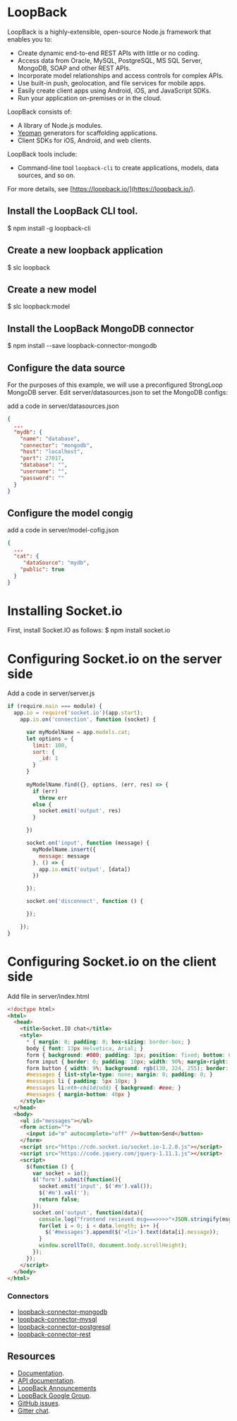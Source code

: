 # LoopBack

LoopBack is a highly-extensible, open-source Node.js framework that enables you to:

  * Create dynamic end-to-end REST APIs with little or no coding.
  * Access data from Oracle, MySQL, PostgreSQL, MS SQL Server, MongoDB, SOAP and other REST APIs.
  * Incorporate model relationships and access controls for complex APIs.
  * Use built-in push, geolocation, and file services for mobile apps.
  * Easily create client apps using Android, iOS, and JavaScript SDKs.
  * Run your application on-premises or in the cloud.

LoopBack consists of:

  * A library of Node.js modules.
  * [Yeoman](http://yeoman.io/) generators for scaffolding applications.
  * Client SDKs for iOS, Android, and web clients.

LoopBack tools include:
  * Command-line tool `loopback-cli` to create applications, models, data sources, and so on.

For more details, see [https://loopback.io/](https://loopback.io/).


## Install the LoopBack CLI tool.

$ npm install -g loopback-cli

## Create a new loopback application

$ slc loopback

## Create a new model

$ slc loopback:model

## Install the LoopBack MongoDB connector

$ npm install --save loopback-connector-mongodb

##  Configure the data source

For the purposes of this example, we will use a preconfigured StrongLoop MongoDB server. Edit server/datasources.json to set the MongoDB configs:

add a code in server/datasources.json
```json
{
  ...
  "mydb": {
    "name": "database",
    "connector": "mongodb",
    "host": "localhost",
    "port": 27017,
    "database": "",
    "username": "",
    "password": ""
  }
}
```
##  Configure the model congig

add a code in server/model-cofig.json

```json
{
  ...
  "cat": {
     "dataSource": "mydb",
    "public": true
  }
}
```

# Installing Socket.io
First, install Socket.IO as follows:
$ npm install socket.io

# Configuring Socket.io on the server side
Add a code in server/server.js
```js
if (require.main === module) {
  app.io = require('socket.io')(app.start);
    app.io.on('connection', function (socket) {

      var myModelName = app.models.cat;
      let options = {
        limit: 100,
        sort: {
          _id: 1
        }
      }
      
      myModelName.find({}, options, (err, res) => {
        if (err)
          throw err
        else {
          socket.emit('output', res)
        }

      })

      socket.on('input', function (message) {
        myModelName.insert({
          message: message
        }, () => {
          app.io.emit('output', [data])
        })

      });

      socket.on('disconnect', function () {

      });

    });
}
```

# Configuring Socket.io on the client side

Add file in server/index.html

```html
<!doctype html>
<html>
  <head>
    <title>Socket.IO chat</title>
    <style>
      * { margin: 0; padding: 0; box-sizing: border-box; }
      body { font: 13px Helvetica, Arial; }
      form { background: #000; padding: 3px; position: fixed; bottom: 0; width: 100%; }
      form input { border: 0; padding: 10px; width: 90%; margin-right: .5%; }
      form button { width: 9%; background: rgb(130, 224, 255); border: none; padding: 10px; }
      #messages { list-style-type: none; margin: 0; padding: 0; }
      #messages li { padding: 5px 10px; }
      #messages li:nth-child(odd) { background: #eee; }
      #messages { margin-bottom: 40px }
    </style>
  </head>
  <body>
    <ul id="messages"></ul>
    <form action="">
      <input id="m" autocomplete="off" /><button>Send</button>
    </form>
    <script src="https://cdn.socket.io/socket.io-1.2.0.js"></script>
    <script src="https://code.jquery.com/jquery-1.11.1.js"></script>
    <script>
      $(function () {
        var socket = io();
        $('form').submit(function(){
          socket.emit('input', $('#m').val());
          $('#m').val('');
          return false;
        });
        socket.on('output', function(data){
          console.log("frontend recieved msg===>>>>"+JSON.stringify(msg))
          for(let i = 0; i < data.length; i++ ){
            $('#messages').append($('<li>').text(data[i].message));
          }
          window.scrollTo(0, document.body.scrollHeight);
        });
      });
    </script>
  </body>
</html>
```


### Connectors
* [loopback-connector-mongodb](https://github.com/strongloop/loopback-connector-mongodb)
* [loopback-connector-mysql](https://github.com/strongloop/loopback-connector-mysql)
* [loopback-connector-postgresql](https://github.com/strongloop/loopback-connector-postgresql)
* [loopback-connector-rest](https://github.com/strongloop/loopback-connector-rest)

## Resources

  * [Documentation](https://loopback.io/doc/).
  * [API documentation](https://apidocs.strongloop.com/loopback).
  * [LoopBack Announcements](https://groups.google.com/forum/#!forum/loopbackjs-announcements)
  * [LoopBack Google Group](https://groups.google.com/forum/#!forum/loopbackjs).
  * [GitHub issues](https://github.com/strongloop/loopback/issues).
  * [Gitter chat](https://gitter.im/strongloop/loopback).

